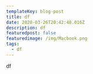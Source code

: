 ```yaml
---
templateKey: blog-post
title: df
date: 2020-03-26T20:42:48.016Z
description: df
featuredpost: false
featuredimage: /img/Macbook.png
tags:
  - df
---
```

df